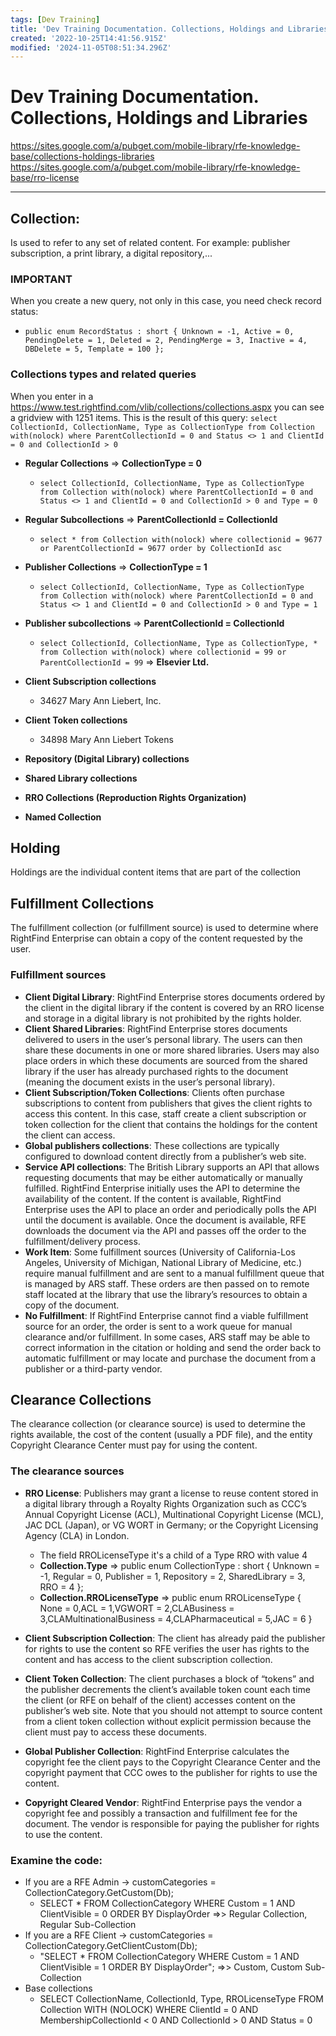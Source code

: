 ```yaml
---
tags: [Dev Training]
title: 'Dev Training Documentation. Collections, Holdings and Libraries'
created: '2022-10-25T14:41:56.915Z'
modified: '2024-11-05T08:51:34.296Z'
---
```


# Dev Training Documentation. Collections, Holdings and Libraries
https://sites.google.com/a/pubget.com/mobile-library/rfe-knowledge-base/collections-holdings-libraries
https://sites.google.com/a/pubget.com/mobile-library/rfe-knowledge-base/rro-license
___

## Collection: 
Is used to refer to any set of related content. For example: publisher subscription, a print library, a digital repository,...

### IMPORTANT ### 
When you create a new query, not only in this case, you need check record status:
- ```public enum RecordStatus : short { Unknown = -1, Active = 0, PendingDelete = 1, Deleted = 2, PendingMerge = 3, Inactive = 4, DBDelete = 5, Template = 100 };```

### Collections types and related queries
When you enter in a https://www.test.rightfind.com/vlib/collections/collections.aspx you can see a gridview with 1251 items. This is the result of this query:
``select CollectionId, CollectionName, Type as CollectionType from Collection with(nolock) where ParentCollectionId = 0 and Status <> 1 and ClientId = 0 and CollectionId > 0``

- **Regular Collections** => **CollectionType = 0**
    + ``select CollectionId, CollectionName, Type as CollectionType from Collection with(nolock) where ParentCollectionId = 0 and Status <> 1 and ClientId = 0 and CollectionId > 0 and Type = 0``

- **Regular Subcollections** => **ParentCollectionId = CollectionId**
    + ``select * from Collection with(nolock) where collectionid = 9677 or ParentCollectionId = 9677 order by CollectionId asc``

- **Publisher Collections** => **CollectionType = 1**
    +   ``select CollectionId, CollectionName, Type as CollectionType from Collection with(nolock) where ParentCollectionId = 0 and Status <> 1 and ClientId = 0 and CollectionId > 0 and Type = 1``

- **Publisher subcollections** => **ParentCollectionId = CollectionId**
    + ``select CollectionId, CollectionName, Type as CollectionType, * from Collection with(nolock) where collectionid = 99 or ParentCollectionId = 99`` => **Elsevier Ltd.**

- **Client Subscription collections**
    + 34627	Mary Ann Liebert, Inc.
    
- **Client Token collections**
    + 34898	Mary Ann Liebert Tokens

- **Repository (Digital Library) collections**

- **Shared Library collections**

- **RRO Collections (Reproduction Rights Organization)**

- **Named Collection**


## Holding
Holdings are the individual content items that are part of the collection

## Fulfillment Collections
The fulfillment collection (or fulfillment source) is used to determine where RightFind Enterprise can obtain a copy of the content requested by the user.

### Fulfillment sources
- **Client Digital Library**: RightFind Enterprise stores documents ordered by the client in the digital library if the content is covered by an RRO license and storage in a digital library is not prohibited by the rights holder.
- **Client Shared Libraries**: RightFind Enterprise stores documents delivered to users in the user’s personal library. The users can then share these documents in one or more shared libraries. Users may also place orders in which these documents are sourced from the shared library if the user has already purchased rights to the document (meaning the document exists in the user’s personal library).
- **Client Subscription/Token Collections**: Clients often purchase subscriptions to content from publishers that gives the client rights to access this content. In this case, staff create a client subscription or token collection for the client that contains the holdings for the content the client can access.
- **Global publishers collections**: These collections are typically configured to download content directly from a publisher’s web site.
- **Service API collections**: The British Library supports an API that allows requesting documents that may be either automatically or manually fulfilled. RightFind Enterprise initially uses the API to determine the availability of the content. If the content is available, RightFind Enterprise uses the API to place an order and periodically polls the API until the document is available. Once the document is available, RFE downloads the document via the API and passes off the order to the fulfillment/delivery process.
- **Work Item**: Some fulfillment sources (University of California-Los Angeles, University of Michigan, National Library of Medicine, etc.) require manual fulfillment and are sent to a manual fulfillment queue that is managed by ARS staff. These orders are then passed on to remote staff located at the library that use the library’s resources to obtain a copy of the document.
- **No Fulfillment**: If RightFind Enterprise cannot find a viable fulfillment source for an order, the order is sent to a work queue for manual clearance and/or fulfillment. In some cases, ARS staff may be able to correct information in the citation or holding and send the order back to automatic fulfillment or may locate and purchase the document from a publisher or a third-party vendor.


## Clearance Collections
The clearance collection (or clearance source) is used to determine the rights available, the cost of the content (usually a PDF file), and the entity Copyright Clearance Center must pay for using the content.

### The clearance sources 
- **RRO License**: Publishers may grant a license to reuse content stored in a digital library through a Royalty Rights Organization such as CCC’s Annual Copyright License (ACL), Multinational Copyright License (MCL), JAC DCL (Japan), or VG WORT in Germany; or the Copyright Licensing Agency (CLA) in London.
    + The field RROLicenseType it's a child of a Type RRO with value 4 
    + **Collection.Type** => public enum CollectionType : short { Unknown = -1, Regular = 0, Publisher = 1, Repository = 2, SharedLibrary = 3, RRO = 4 };
    + **Collection.RROLicenseType** => public enum RROLicenseType { None = 0,ACL = 1,VGWORT = 2,CLABusiness = 3,CLAMultinationalBusiness = 4,CLAPharmaceutical = 5,JAC = 6 }
    
- **Client Subscription Collection**: The client has already paid the publisher for rights to use the content so RFE verifies the user has rights to the content and has access to the client subscription collection.
- **Client Token Collection**: The client purchases a block of “tokens” and the publisher decrements the client’s available token count each time the client (or RFE on behalf of the client) accesses content on the publisher’s web site. Note that you should not attempt to source content from a client token collection without explicit permission because the client must pay to access these documents.
- **Global Publisher Collection**: RightFind Enterprise calculates the copyright fee the client pays to the Copyright Clearance Center and the copyright payment that CCC owes to the publisher for rights to use the content.
- **Copyright Cleared Vendor**: RightFind Enterprise pays the vendor a copyright fee and possibly a transaction and fulfillment fee for the document. The vendor is responsible for paying the publisher for rights to use the content.

### Examine the code:
- If you are a RFE Admin    -> customCategories = CollectionCategory.GetCustom(Db);
    - SELECT * FROM CollectionCategory WHERE Custom = 1 AND ClientVisible = 0 ORDER BY DisplayOrder =>> Regular Collection, Regular Sub-Collection
- If you are a RFE Client   -> customCategories = CollectionCategory.GetClientCustom(Db);
    - "SELECT * FROM CollectionCategory WHERE Custom = 1 AND ClientVisible = 1 ORDER BY DisplayOrder"; =>> Custom, Custom Sub-Collection
- Base collections
    - SELECT CollectionName, CollectionId, Type, RROLicenseType FROM Collection WITH (NOLOCK) WHERE ClientId = 0 AND MembershipCollectionId < 0 AND CollectionId > 0 AND Status = 0
